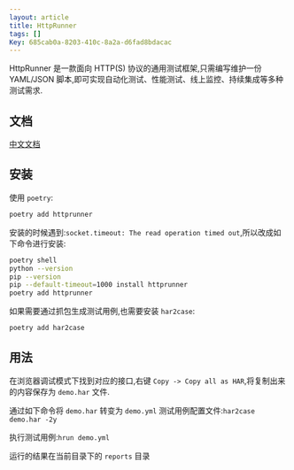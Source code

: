 ```yaml
---
layout: article
title: HttpRunner
tags: []
Key: 685cab0a-8203-410c-8a2a-d6fad8bdacac
---
```


HttpRunner 是一款面向 HTTP(S) 协议的通用测试框架,只需编写维护一份 YAML/JSON 脚本,即可实现自动化测试、性能测试、线上监控、持续集成等多种测试需求.

<!--more-->

## 文档

[中文文档](https://cn.httprunner.org/)

## 安装

使用 `poetry`:

```bash
poetry add httprunner
```

安装的时候遇到:`socket.timeout: The read operation timed out`,所以改成如下命令进行安装:

```bash
poetry shell 
python --version
pip --version 
pip --default-timeout=1000 install httprunner 
poetry add httprunner
```

如果需要通过抓包生成测试用例,也需要安装 `har2case`:

```bash
poetry add har2case
```

## 用法

在浏览器调试模式下找到对应的接口,右键 `Copy -> Copy all as HAR`,将复制出来的内容保存为 `demo.har` 文件.

通过如下命令将 `demo.har` 转变为 `demo.yml` 测试用例配置文件:`har2case demo.har -2y`

执行测试用例:`hrun demo.yml`

运行的结果在当前目录下的 `reports` 目录

